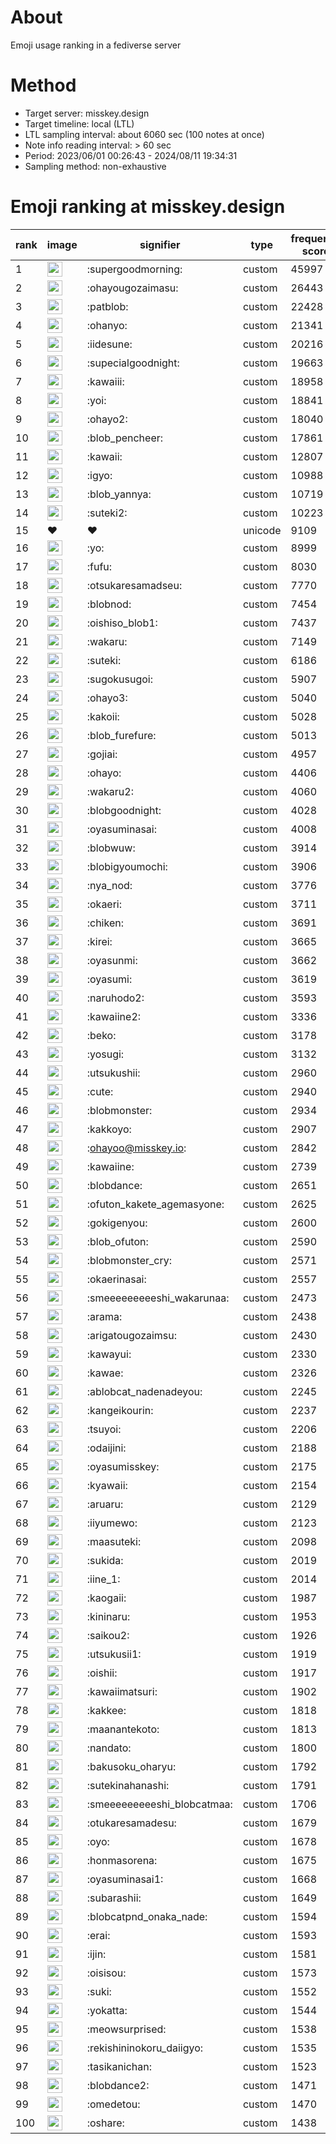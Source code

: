 # About
Emoji usage ranking in a fediverse server

# Method
- Target server: misskey.design
- Target timeline: local (LTL)
- LTL sampling interval: about 6060 sec (100 notes at once)
- Note info reading interval: > 60 sec
- Period: 2023/06/01 00:26:43 - 2024/08/11 19:34:31 
- Sampling method: non-exhaustive

# Emoji ranking at misskey.design

|rank|image|signifier|type|frequency score|
|----|----|----|----|----|
|1|<img height="24" src="https://misskey.design/emoji/supergoodmorning.webp">|:supergoodmorning:|custom|45997|
|2|<img height="24" src="https://misskey.design/emoji/ohayougozaimasu.webp">|:ohayougozaimasu:|custom|26443|
|3|<img height="24" src="https://misskey.design/emoji/patblob.webp">|:patblob:|custom|22428|
|4|<img height="24" src="https://misskey.design/emoji/ohanyo.webp">|:ohanyo:|custom|21341|
|5|<img height="24" src="https://misskey.design/emoji/iidesune.webp">|:iidesune:|custom|20216|
|6|<img height="24" src="https://misskey.design/emoji/supecialgoodnight.webp">|:supecialgoodnight:|custom|19663|
|7|<img height="24" src="https://misskey.design/emoji/kawaiii.webp">|:kawaiii:|custom|18958|
|8|<img height="24" src="https://misskey.design/emoji/yoi.webp">|:yoi:|custom|18841|
|9|<img height="24" src="https://misskey.design/emoji/ohayo2.webp">|:ohayo2:|custom|18040|
|10|<img height="24" src="https://misskey.design/emoji/blob_pencheer.webp">|:blob_pencheer:|custom|17861|
|11|<img height="24" src="https://misskey.design/emoji/kawaii.webp">|:kawaii:|custom|12807|
|12|<img height="24" src="https://misskey.design/emoji/igyo.webp">|:igyo:|custom|10988|
|13|<img height="24" src="https://misskey.design/emoji/blob_yannya.webp">|:blob_yannya:|custom|10719|
|14|<img height="24" src="https://misskey.design/emoji/suteki2.webp">|:suteki2:|custom|10223|
|15|❤|❤|unicode|9109|
|16|<img height="24" src="https://misskey.design/emoji/yo.webp">|:yo:|custom|8999|
|17|<img height="24" src="https://misskey.design/emoji/fufu.webp">|:fufu:|custom|8030|
|18|<img height="24" src="https://misskey.design/emoji/otsukaresamadseu.webp">|:otsukaresamadseu:|custom|7770|
|19|<img height="24" src="https://misskey.design/emoji/blobnod.webp">|:blobnod:|custom|7454|
|20|<img height="24" src="https://misskey.design/emoji/oishiso_blob1.webp">|:oishiso_blob1:|custom|7437|
|21|<img height="24" src="https://misskey.design/emoji/wakaru.webp">|:wakaru:|custom|7149|
|22|<img height="24" src="https://misskey.design/emoji/suteki.webp">|:suteki:|custom|6186|
|23|<img height="24" src="https://misskey.design/emoji/sugokusugoi.webp">|:sugokusugoi:|custom|5907|
|24|<img height="24" src="https://misskey.design/emoji/ohayo3.webp">|:ohayo3:|custom|5040|
|25|<img height="24" src="https://misskey.design/emoji/kakoii.webp">|:kakoii:|custom|5028|
|26|<img height="24" src="https://misskey.design/emoji/blob_furefure.webp">|:blob_furefure:|custom|5013|
|27|<img height="24" src="https://misskey.design/emoji/gojiai.webp">|:gojiai:|custom|4957|
|28|<img height="24" src="https://misskey.design/emoji/ohayo.webp">|:ohayo:|custom|4406|
|29|<img height="24" src="https://misskey.design/emoji/wakaru2.webp">|:wakaru2:|custom|4060|
|30|<img height="24" src="https://misskey.design/emoji/blobgoodnight.webp">|:blobgoodnight:|custom|4028|
|31|<img height="24" src="https://misskey.design/emoji/oyasuminasai.webp">|:oyasuminasai:|custom|4008|
|32|<img height="24" src="https://misskey.design/emoji/blobwuw.webp">|:blobwuw:|custom|3914|
|33|<img height="24" src="https://misskey.design/emoji/blobigyoumochi.webp">|:blobigyoumochi:|custom|3906|
|34|<img height="24" src="https://misskey.design/emoji/nya_nod.webp">|:nya_nod:|custom|3776|
|35|<img height="24" src="https://misskey.design/emoji/okaeri.webp">|:okaeri:|custom|3711|
|36|<img height="24" src="https://misskey.design/emoji/chiken.webp">|:chiken:|custom|3691|
|37|<img height="24" src="https://misskey.design/emoji/kirei.webp">|:kirei:|custom|3665|
|38|<img height="24" src="https://misskey.design/emoji/oyasunmi.webp">|:oyasunmi:|custom|3662|
|39|<img height="24" src="https://misskey.design/emoji/oyasumi.webp">|:oyasumi:|custom|3619|
|40|<img height="24" src="https://misskey.design/emoji/naruhodo2.webp">|:naruhodo2:|custom|3593|
|41|<img height="24" src="https://misskey.design/emoji/kawaiine2.webp">|:kawaiine2:|custom|3336|
|42|<img height="24" src="https://misskey.design/emoji/beko.webp">|:beko:|custom|3178|
|43|<img height="24" src="https://misskey.design/emoji/yosugi.webp">|:yosugi:|custom|3132|
|44|<img height="24" src="https://misskey.design/emoji/utsukushii.webp">|:utsukushii:|custom|2960|
|45|<img height="24" src="https://misskey.design/emoji/cute.webp">|:cute:|custom|2940|
|46|<img height="24" src="https://misskey.design/emoji/blobmonster.webp">|:blobmonster:|custom|2934|
|47|<img height="24" src="https://misskey.design/emoji/kakkoyo.webp">|:kakkoyo:|custom|2907|
|48|<img height="24" src="https://misskey.design/emoji/ohayoo.webp">|:ohayoo@misskey.io:|custom|2842|
|49|<img height="24" src="https://misskey.design/emoji/kawaiine.webp">|:kawaiine:|custom|2739|
|50|<img height="24" src="https://misskey.design/emoji/blobdance.webp">|:blobdance:|custom|2651|
|51|<img height="24" src="https://misskey.design/emoji/ofuton_kakete_agemasyone.webp">|:ofuton_kakete_agemasyone:|custom|2625|
|52|<img height="24" src="https://misskey.design/emoji/gokigenyou.webp">|:gokigenyou:|custom|2600|
|53|<img height="24" src="https://misskey.design/emoji/blob_ofuton.webp">|:blob_ofuton:|custom|2590|
|54|<img height="24" src="https://misskey.design/emoji/blobmonster_cry.webp">|:blobmonster_cry:|custom|2571|
|55|<img height="24" src="https://misskey.design/emoji/okaerinasai.webp">|:okaerinasai:|custom|2557|
|56|<img height="24" src="https://misskey.design/emoji/smeeeeeeeeeshi_wakarunaa.webp">|:smeeeeeeeeeshi_wakarunaa:|custom|2473|
|57|<img height="24" src="https://misskey.design/emoji/arama.webp">|:arama:|custom|2438|
|58|<img height="24" src="https://misskey.design/emoji/arigatougozaimsu.webp">|:arigatougozaimsu:|custom|2430|
|59|<img height="24" src="https://misskey.design/emoji/kawayui.webp">|:kawayui:|custom|2330|
|60|<img height="24" src="https://misskey.design/emoji/kawae.webp">|:kawae:|custom|2326|
|61|<img height="24" src="https://misskey.design/emoji/ablobcat_nadenadeyou.webp">|:ablobcat_nadenadeyou:|custom|2245|
|62|<img height="24" src="https://misskey.design/emoji/kangeikourin.webp">|:kangeikourin:|custom|2237|
|63|<img height="24" src="https://misskey.design/emoji/tsuyoi.webp">|:tsuyoi:|custom|2206|
|64|<img height="24" src="https://misskey.design/emoji/odaijini.webp">|:odaijini:|custom|2188|
|65|<img height="24" src="https://misskey.design/emoji/oyasumisskey.webp">|:oyasumisskey:|custom|2175|
|66|<img height="24" src="https://misskey.design/emoji/kyawaii.webp">|:kyawaii:|custom|2154|
|67|<img height="24" src="https://misskey.design/emoji/aruaru.webp">|:aruaru:|custom|2129|
|68|<img height="24" src="https://misskey.design/emoji/iiyumewo.webp">|:iiyumewo:|custom|2123|
|69|<img height="24" src="https://misskey.design/emoji/maasuteki.webp">|:maasuteki:|custom|2098|
|70|<img height="24" src="https://misskey.design/emoji/sukida.webp">|:sukida:|custom|2019|
|71|<img height="24" src="https://misskey.design/emoji/iine_1.webp">|:iine_1:|custom|2014|
|72|<img height="24" src="https://misskey.design/emoji/kaogaii.webp">|:kaogaii:|custom|1987|
|73|<img height="24" src="https://misskey.design/emoji/kininaru.webp">|:kininaru:|custom|1953|
|74|<img height="24" src="https://misskey.design/emoji/saikou2.webp">|:saikou2:|custom|1926|
|75|<img height="24" src="https://misskey.design/emoji/utsukusii1.webp">|:utsukusii1:|custom|1919|
|76|<img height="24" src="https://misskey.design/emoji/oishii.webp">|:oishii:|custom|1917|
|77|<img height="24" src="https://misskey.design/emoji/kawaiimatsuri.webp">|:kawaiimatsuri:|custom|1902|
|78|<img height="24" src="https://misskey.design/emoji/kakkee.webp">|:kakkee:|custom|1818|
|79|<img height="24" src="https://misskey.design/emoji/maanantekoto.webp">|:maanantekoto:|custom|1813|
|80|<img height="24" src="https://misskey.design/emoji/nandato.webp">|:nandato:|custom|1800|
|81|<img height="24" src="https://misskey.design/emoji/bakusoku_oharyu.webp">|:bakusoku_oharyu:|custom|1792|
|82|<img height="24" src="https://misskey.design/emoji/sutekinahanashi.webp">|:sutekinahanashi:|custom|1791|
|83|<img height="24" src="https://misskey.design/emoji/smeeeeeeeeeshi_blobcatmaa.webp">|:smeeeeeeeeeshi_blobcatmaa:|custom|1706|
|84|<img height="24" src="https://misskey.design/emoji/otukaresamadesu.webp">|:otukaresamadesu:|custom|1679|
|85|<img height="24" src="https://misskey.design/emoji/oyo.webp">|:oyo:|custom|1678|
|86|<img height="24" src="https://misskey.design/emoji/honmasorena.webp">|:honmasorena:|custom|1675|
|87|<img height="24" src="https://misskey.design/emoji/oyasuminasai1.webp">|:oyasuminasai1:|custom|1668|
|88|<img height="24" src="https://misskey.design/emoji/subarashii.webp">|:subarashii:|custom|1649|
|89|<img height="24" src="https://misskey.design/emoji/blobcatpnd_onaka_nade.webp">|:blobcatpnd_onaka_nade:|custom|1594|
|90|<img height="24" src="https://misskey.design/emoji/erai.webp">|:erai:|custom|1593|
|91|<img height="24" src="https://misskey.design/emoji/ijin.webp">|:ijin:|custom|1581|
|92|<img height="24" src="https://misskey.design/emoji/oisisou.webp">|:oisisou:|custom|1573|
|93|<img height="24" src="https://misskey.design/emoji/suki.webp">|:suki:|custom|1552|
|94|<img height="24" src="https://misskey.design/emoji/yokatta.webp">|:yokatta:|custom|1544|
|95|<img height="24" src="https://misskey.design/emoji/meowsurprised.webp">|:meowsurprised:|custom|1538|
|96|<img height="24" src="https://misskey.design/emoji/rekishininokoru_daiigyo.webp">|:rekishininokoru_daiigyo:|custom|1535|
|97|<img height="24" src="https://misskey.design/emoji/tasikanichan.webp">|:tasikanichan:|custom|1523|
|98|<img height="24" src="https://misskey.design/emoji/blobdance2.webp">|:blobdance2:|custom|1471|
|99|<img height="24" src="https://misskey.design/emoji/omedetou.webp">|:omedetou:|custom|1470|
|100|<img height="24" src="https://misskey.design/emoji/oshare.webp">|:oshare:|custom|1438|
